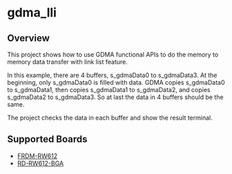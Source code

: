 # gdma_lli

## Overview
This project shows how to use GDMA functional APIs to do the memory to memory
data transfer with link list feature.

In this example, there are 4 buffers, s_gdmaData0 to s_gdmaData3. At the beginning,
only s_gdmaData0 is filled with data. GDMA copies s_gdmaData0 to s_gdmaData1,
then copies s_gdmaData1 to s_gdmaData2, and copies s_gdmaData2 to s_gdmaData3.
So at last the data in 4 buffers should be the same.

The project checks the data in each buffer and show the result terminal.

## Supported Boards
- [FRDM-RW612](../../../_boards/frdmrw612/driver_examples/gdma/lli/example_board_readme.md)
- [RD-RW612-BGA](../../../_boards/rdrw612bga/driver_examples/gdma/lli/example_board_readme.md)
